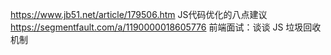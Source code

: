 https://www.jb51.net/article/179506.htm    JS代码优化的八点建议
https://segmentfault.com/a/1190000018605776  前端面试：谈谈 JS 垃圾回收机制